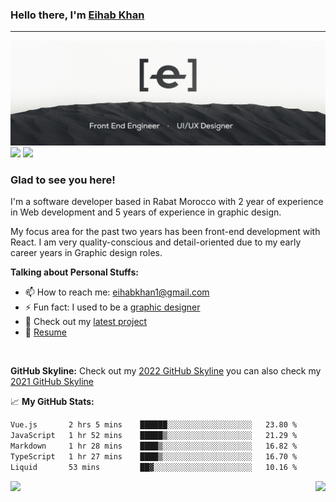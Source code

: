 ### Hello there, I'm <a href="https://twitter.com/eihab_khan" target="_blank">Eihab Khan</a>
---
![Banner](./banner.jpg)
<a target="_blank" href="https://linkedin.com/in/eihab-khan/" target="_blank"><img src="https://img.shields.io/badge/LinkedIn-0077B5?style=for-the-badge&logo=linkedin&logoColor=white" /></a>
<a target="_blank" href="https://twitter.com/eihab_khan" target="_blank"><img src="https://img.shields.io/badge/Twitter-1FA0F2?style=for-the-badge&logo=twitter&logoColor=white" /></a>

### Glad to see you here! &nbsp;

I'm a software developer based in Rabat Morocco with 2 year of experience in Web development and 5 years of experience in graphic design.

My focus area for the past two years has been front-end development with React. I am very quality-conscious and detail-oriented due to my early career years in Graphic design roles.
<!-- <img align="right" alt="GIF" src="./coding.gif?raw=true" width="408" height="318" /> -->
 

**Talking about Personal Stuffs:**

<!-- - 🔭 I’m currently working on a cool Design System called Komodo 😉 -->
<!-- - 🌱 I’m currently learning X -->
- 📫 How to reach me: eihabkhan1@gmail.com
- ⚡ Fun fact: I used to be a <a href="https://www.behance.net/eihabkhan" target="_blank">graphic designer</a>
- 🚀 Check out my <a href="https://subbi.app" target="_blank">latest project</a>
- 📝 [Resume](https://docs.google.com/document/d/1UUtnyt8pywOsjRsBn-a_N8yoJl672BvqyRlmIdq_UJs/edit?usp=sharing)

</br>

**GitHub Skyline:**
Check out my [2022 GitHub Skyline](https://skyline.github.com/eihabkhan/2022)
you can also check my [2021 GitHub Skyline](https://skyline.github.com/eihabkhan/2021)

📈 **My GitHub Stats:**

<!--START_SECTION:waka-->

```txt
Vue.js       2 hrs 5 mins    ██████░░░░░░░░░░░░░░░░░░░   23.80 %
JavaScript   1 hr 52 mins    █████▒░░░░░░░░░░░░░░░░░░░   21.29 %
Markdown     1 hr 28 mins    ████▒░░░░░░░░░░░░░░░░░░░░   16.82 %
TypeScript   1 hr 27 mins    ████▒░░░░░░░░░░░░░░░░░░░░   16.70 %
Liquid       53 mins         ██▓░░░░░░░░░░░░░░░░░░░░░░   10.16 %
```

<!--END_SECTION:waka-->

<img height="180em" align="left" src="https://github-readme-stats.vercel.app/api/top-langs/?username=eihabkhan&exclude_repo=KNN-Image-Classification&show_icons=true&hide_border=true&layout=compact&langs_count=8"/>
<img height="180em" align="right" src="https://github-readme-stats.vercel.app/api?username=eihabkhan&show_icons=true&hide_border=true&&count_private=true&include_all_commits=true" />
